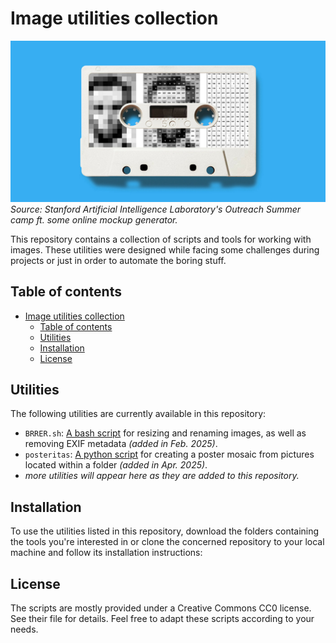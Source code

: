 # Image utilities collection

![Banner Image](/img/1.jpg "A banner image depicting an audio K7 with a sticker on it.")
*Source: Stanford Artificial Intelligence Laboratory's Outreach Summer camp ft. some online mockup generator.*

This repository contains a collection of scripts and tools for working with images. These utilities were designed while facing some challenges during projects or just in order to automate the boring stuff.

## Table of contents

- [Image utilities collection](#image-utilities-collection)
  - [Table of contents](#table-of-contents)
  - [Utilities](#utilities)
  - [Installation](#installation)
  - [License](#license)

## Utilities

The following utilities are currently available in this repository:

* `BRRER.sh`: [A bash script](https://github.com/brooks-code/jpeg-tidy) for resizing and renaming images, as well as removing EXIF metadata *(added in Feb. 2025)*.
* `posteritas`: [A python script](https://github.com/brooks-code/posteritas) for creating a poster mosaic from pictures located within a folder *(added in Apr. 2025)*.
* *more utilities will appear here as they are added to this repository.*

## Installation

To use the utilities listed in this repository, download the folders containing the tools you're interested in or clone the concerned repository to your local machine and follow its installation instructions:

## License

The scripts are mostly provided under a Creative Commons CC0 license. See their file for details.
Feel free to adapt these scripts according to your needs.
